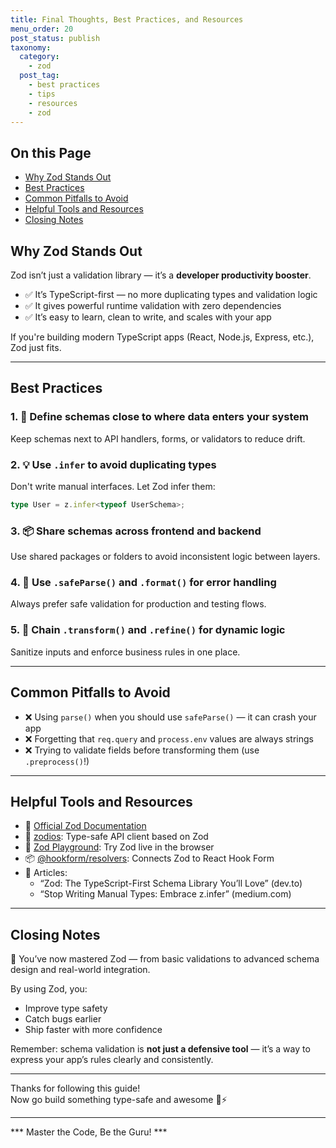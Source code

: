 ```yaml
---
title: Final Thoughts, Best Practices, and Resources
menu_order: 20
post_status: publish
taxonomy:
  category:
    - zod
  post_tag:
    - best practices
    - tips
    - resources
    - zod
---
```


<div class="toc" markdown="1">

## On this Page

- [Why Zod Stands Out](#why-zod-stands-out)
- [Best Practices](#best-practices)
- [Common Pitfalls to Avoid](#common-pitfalls-to-avoid)
- [Helpful Tools and Resources](#helpful-tools-and-resources)
- [Closing Notes](#closing-notes)

</div>

<div class="guru-main" markdown="1">

## Why Zod Stands Out

Zod isn’t just a validation library — it’s a **developer productivity booster**.

- ✅ It’s TypeScript-first — no more duplicating types and validation logic
- ✅ It gives powerful runtime validation with zero dependencies
- ✅ It’s easy to learn, clean to write, and scales with your app

If you're building modern TypeScript apps (React, Node.js, Express, etc.), Zod just fits.

---

## Best Practices

### 1. 🧱 Define schemas close to where data enters your system
Keep schemas next to API handlers, forms, or validators to reduce drift.

### 2. 💡 Use `.infer` to avoid duplicating types
Don't write manual interfaces. Let Zod infer them:

```ts
type User = z.infer<typeof UserSchema>;
```

### 3. 📦 Share schemas across frontend and backend
Use shared packages or folders to avoid inconsistent logic between layers.

### 4. 🧪 Use `.safeParse()` and `.format()` for error handling
Always prefer safe validation for production and testing flows.

### 5. 🔄 Chain `.transform()` and `.refine()` for dynamic logic
Sanitize inputs and enforce business rules in one place.

---

## Common Pitfalls to Avoid

- ❌ Using `parse()` when you should use `safeParse()` — it can crash your app
- ❌ Forgetting that `req.query` and `process.env` values are always strings
- ❌ Trying to validate fields before transforming them (use `.preprocess()`!)

---

## Helpful Tools and Resources

- 📘 [Official Zod Documentation](https://zod.dev/)
- 🧰 [zodios](https://github.com/ecyrbe/zodios): Type-safe API client based on Zod
- 🧪 [Zod Playground](https://zod.dev/?id=playground): Try Zod live in the browser
- 📦 [@hookform/resolvers](https://react-hook-form.com/api/useform/#resolver): Connects Zod to React Hook Form
- 📄 Articles:
  - “Zod: The TypeScript-First Schema Library You’ll Love” (dev.to)
  - “Stop Writing Manual Types: Embrace z.infer” (medium.com)

---

## Closing Notes

🎉 You’ve now mastered Zod — from basic validations to advanced schema design and real-world integration.

By using Zod, you:
- Improve type safety
- Catch bugs earlier
- Ship faster with more confidence

Remember: schema validation is **not just a defensive tool** — it’s a way to express your app’s rules clearly and consistently.

---

Thanks for following this guide!  
Now go build something type-safe and awesome 🔐⚡

---

*** Master the Code, Be the Guru! ***

</div>
